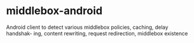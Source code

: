 # middlebox-android
Android client to detect various middlebox policies, caching, delay handshak- ing, content rewriting, request redirection, middlebox existence
